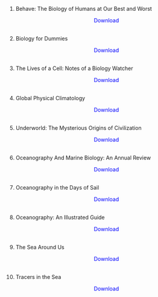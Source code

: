 1. Behave: The Biology of Humans at Our Best and Worst</br>
                <a href="https://github.com/manjunath5496/Oceanography-Books/blob/master/bt(1).pdf" target="_blank" style="text-decoration:none"> <font color="blue"> <center> Download</center></font> </a></br>
                
2. Biology for Dummies</br>
                <a href="https://github.com/manjunath5496/Oceanography-Books/blob/master/bt(2).pdf" target="_blank" style="text-decoration:none"> <font color="blue"> <center> Download</center></font> </a></br>
                
3. The Lives of a Cell: Notes of a Biology Watcher</br>
                <a href="https://github.com/manjunath5496/Oceanography-Books/blob/master/bt(3).pdf" target="_blank" style="text-decoration:none"> <font color="blue"> <center> Download</center></font> </a></br>
                
4. Global Physical Climatology</br>
                <a href="https://github.com/manjunath5496/Oceanography-Books/blob/master/og(4).pdf" target="_blank" style="text-decoration:none"> <font color="blue"> <center> Download</center></font> </a></br>
                
5. Underworld: The Mysterious Origins of Civilization</br>
                <a href="https://github.com/manjunath5496/Oceanography-Books/blob/master/og(5).pdf" target="_blank" style="text-decoration:none"> <font color="blue"> <center> Download</center></font> </a></br>
                
6. Oceanography And Marine Biology: An Annual Review</br>
                <a href="https://github.com/manjunath5496/Oceanography-Books/blob/master/og(6).pdf" target="_blank" style="text-decoration:none"> <font color="blue"> <center> Download</center></font> </a></br>

7. Oceanography in the Days of Sail</br>
                <a href="https://github.com/manjunath5496/Oceanography-Books/blob/master/og(7).pdf" target="_blank" style="text-decoration:none"> <font color="blue"> <center> Download</center></font> </a></br>
                
8. Oceanography: An Illustrated Guide</br>
                <a href="https://github.com/manjunath5496/Oceanography-Books/blob/master/og(8).pdf" target="_blank" style="text-decoration:none"> <font color="blue"> <center> Download</center></font> </a></br>
                
9. The Sea Around Us</br>
                <a href="https://github.com/manjunath5496/Oceanography-Books/blob/master/og(9).pdf" target="_blank" style="text-decoration:none"> <font color="blue"> <center> Download</center></font> </a></br>
                
10. Tracers in the Sea</br>
                <a href="https://github.com/manjunath5496/Oceanography-Books/blob/master/og(10).pdf" target="_blank" style="text-decoration:none"> <font color="blue"> <center> Download</center></font> </a></br> 
                
